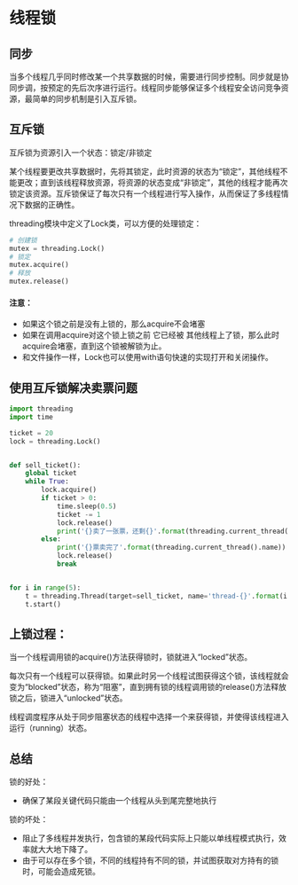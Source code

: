 # 线程锁



## 同步

当多个线程几乎同时修改某一个共享数据的时候，需要进行同步控制。同步就是协同步调，按预定的先后次序进行运行。线程同步能够保证多个线程安全访问竞争资源，最简单的同步机制是引入互斥锁。

## 互斥锁

互斥锁为资源引入一个状态：锁定/非锁定

某个线程要更改共享数据时，先将其锁定，此时资源的状态为“锁定”，其他线程不能更改；直到该线程释放资源，将资源的状态变成“非锁定”，其他的线程才能再次锁定该资源。互斥锁保证了每次只有一个线程进行写入操作，从而保证了多线程情况下数据的正确性。

threading模块中定义了Lock类，可以方便的处理锁定：

```python
# 创建锁
mutex = threading.Lock()
# 锁定
mutex.acquire()
# 释放
mutex.release()
```



#### 注意：

- 如果这个锁之前是没有上锁的，那么acquire不会堵塞
- 如果在调用acquire对这个锁上锁之前 它已经被 其他线程上了锁，那么此时acquire会堵塞，直到这个锁被解锁为止。
- 和文件操作一样，Lock也可以使用with语句快速的实现打开和关闭操作。

## 使用互斥锁解决卖票问题

```python
import threading
import time

ticket = 20
lock = threading.Lock()


def sell_ticket():
    global ticket
    while True:
        lock.acquire()
        if ticket > 0:
            time.sleep(0.5)
            ticket -= 1
            lock.release()
            print('{}卖了一张票，还剩{}'.format(threading.current_thread().name, ticket))
        else:
            print('{}票卖完了'.format(threading.current_thread().name))
            lock.release()
            break


for i in range(5):
    t = threading.Thread(target=sell_ticket, name='thread-{}'.format(i + 1))
    t.start()
```

## 上锁过程：

当一个线程调用锁的acquire()方法获得锁时，锁就进入“locked”状态。

每次只有一个线程可以获得锁。如果此时另一个线程试图获得这个锁，该线程就会变为“blocked”状态，称为“阻塞”，直到拥有锁的线程调用锁的release()方法释放锁之后，锁进入“unlocked”状态。

线程调度程序从处于同步阻塞状态的线程中选择一个来获得锁，并使得该线程进入运行（running）状态。

## 总结

锁的好处：

- 确保了某段关键代码只能由一个线程从头到尾完整地执行

锁的坏处：

- 阻止了多线程并发执行，包含锁的某段代码实际上只能以单线程模式执行，效率就大大地下降了。
- 由于可以存在多个锁，不同的线程持有不同的锁，并试图获取对方持有的锁时，可能会造成死锁。



